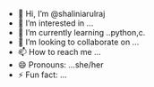 - 👋 Hi, I’m @shaliniarulraj
- 👀 I’m interested in ...
- 🌱 I’m currently learning ..python,c.
- 💞️ I’m looking to collaborate on ...
- 📫 How to reach me ...
- 😄 Pronouns: ...she/her
- ⚡ Fun fact: ...

<!---
shaliniarulraj/shaliniarulraj is a ✨ special ✨ repository because its `README.md` (this file) appears on your GitHub profile.
You can click the Preview link to take a look at your changes.
--->
